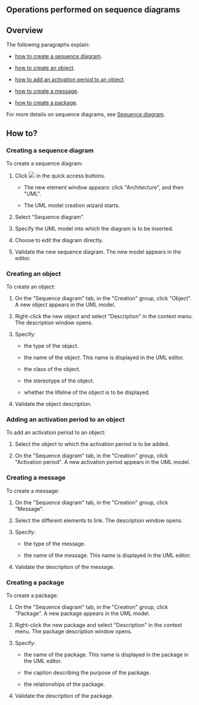


## Operations performed on sequence diagrams 
			



<a name="NOTE1"></a>
<a name="NOTE1_1"></a>


## Overview
<a name="overview_ELTTEXTE000210"></a>
The following paragraphs explain:

- [how to create a sequence diagram](#NOTE2_1).

- [how to create an object](#NOTE2_2).

- [how to add an activation period to an object](#NOTE2_3).

- [how to create a message](#NOTE2_4).

- [how to create a package](#NOTE2_5).




For more details on sequence diagrams, see [Sequence diagram](../Editeurs/2035017.md).

<a name="NOTE2"></a>
<a name="NOTE2_1"></a>


## How to?
<a name="how_ELTTEXTE000234"></a>


### Creating a sequence diagram
<a name="creating_sequence_diagram_ELTPARAGRAPHE000039"></a>

To create a sequence diagram: 

1. Click ![](https://doc.pcsoft.fr/en-US/images/image.awp?langid=3&name=ico_nouveau.gif)
 in the quick access buttons. 

	- The new element window appears: click "Architecture", and then "UML".

	- The UML model creation wizard starts.




2. Select "Sequence diagram".

3. Specify the UML model into which the diagram is to be inserted.

4. Choose to edit the diagram directly.

5. Validate the new sequence diagram. The new model appears in the editor.



<a name="NOTE2_2"></a>


### Creating an object
<a name="creating_object_ELTPARAGRAPHE000061"></a>

To create an object: 

1. On the "Sequence diagram" tab, in the "Creation" group, click "Object". A new object appears in the UML model.

2. Right-click the new object and select "Description" in the context menu. The description window opens.

3. Specify:

	- the type of the object.

	- the name of the object. This name is displayed in the UML editor.

	- the class of the object.

	- the stereotype of the object.

	- whether the lifeline of the object is to be displayed.




4. Validate the object description.



<a name="NOTE2_3"></a>


### Adding an activation period to an object
<a name="adding_activation_period_object_ELTPARAGRAPHE000091"></a>

To add an activation period to an object: 

1. Select the object to which the activation period is to be added.

2. On the "Sequence diagram" tab, in the "Creation" group, click "Activation period". A new activation period appears in the UML model.



<a name="NOTE2_4"></a>


### Creating a message
<a name="creating_message_ELTPARAGRAPHE000113"></a>

To create a message:

1. On the "Sequence diagram" tab, in the "Creation" group, click "Message".

2. Select the different elements to link. The description window opens.

3. Specify:

	- the type of the message.

	- the name of the message. This name is displayed in the UML editor.




4. Validate the description of the message.



<a name="NOTE2_5"></a>


### Creating a package
<a name="creating_package_ELTPARAGRAPHE000140"></a>

To create a package: 

1. On the "Sequence diagram" tab, in the "Creation" group, click "Package". A new package appears in the UML model.

2. Right-click the new package and select "Description" in the context menu. The package description window opens.

3. Specify:

	- the name of the package. This name is displayed in the package in the UML editor.

	- the caption describing the purpose of the package.

	- the relationships of the package.




4. Validate the description of the package.





